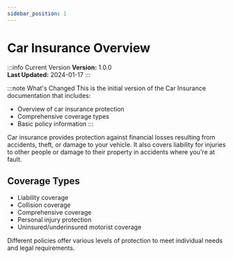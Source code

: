 ```yaml
---
sidebar_position: 1
---
```


# Car Insurance Overview

:::info Current Version
**Version:** 1.0.0  
**Last Updated:** 2024-01-17
:::

:::note What's Changed
This is the initial version of the Car Insurance documentation that includes:
- Overview of car insurance protection
- Comprehensive coverage types
- Basic policy information
:::

Car insurance provides protection against financial losses resulting from accidents, theft, or damage to your vehicle. It also covers liability for injuries to other people or damage to their property in accidents where you're at fault.

## Coverage Types

- Liability coverage
- Collision coverage
- Comprehensive coverage
- Personal injury protection
- Uninsured/underinsured motorist coverage

Different policies offer various levels of protection to meet individual needs and legal requirements.
